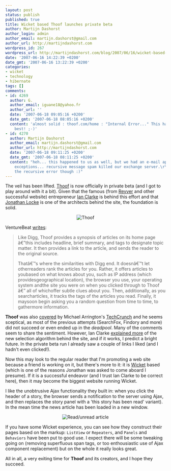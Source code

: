 ```yaml
---
layout: post
status: publish
published: true
title: Wicket based Thoof launches private beta
author: Martijn Dashorst
author_login: admin
author_email: martijn.dashorst@gmail.com
author_url: http://martijndashorst.com
wordpress_id: 267
wordpress_url: http://martijndashorst.com/blog/2007/06/16/wicket-based-thoof-launches-private-beta/
date: '2007-06-16 14:22:39 +0200'
date_gmt: '2007-06-16 13:22:39 +0200'
categories:
- wicket
- technology
- hibernate
tags: []
comments:
- id: 4269
  author: G.
  author_email: iguane18@yahoo.fr
  author_url: ''
  date: '2007-06-18 09:05:16 +0200'
  date_gmt: '2007-06-18 08:05:16 +0200'
  content: 'almost solid : thoof.com/home : "Internal Error..." This happends to the
    best! ;-)'
- id: 4270
  author: Martijn Dashorst
  author_email: martijn.dashorst@gmail.com
  author_url: http://martijndashorst.com
  date: '2007-06-18 09:11:25 +0200'
  date_gmt: '2007-06-18 08:11:25 +0200'
  content: "heh... this happened to us as well, but we had an e-mail appender for
    exceptions... recursive message spam killed our exchange server.\r\n\r\nI like
    the recursive error though :)"
---
```

<p>The veil has been lifted. <span><a href="http://thoof.com">Thoof</a></span> is now officially in private beta (and I got to play around with it a bit). Given that the famous (from <span><a href="http://www.revver.com/">Revver</a></span> and other successful website) entrepreneur <a href="http://locut.us/blog/">Ian Clarke</a> is behind this effort and that <a href="http://web.mac.com/jonathan.locke/iWeb/JonathanLocke/Blog/Blog.html">Jonathan Locke</a> is one of the architects behind the site, the foundation is solid.</p>
<p style="text-align:center">
<img id="image269" src="http://martijndashorst.com/blog/blog/wp-content/uploads/2007/06/thoof_1.png" alt="Thoof" /></p>
<p><span>VentureBeat</span> <a href="http://venturebeat.com/2007/06/15/thoof-a-news-ranking-site-that-wants-to-serve-the-masses">writes</a>:</p>
<blockquote><p>Like <span>Digg</span>, <span>Thoof</span> provides a synopsis of articles on its home page â€”this includes headline, brief summary, and tags to designate <span>topic matter</span>. It then provides a link to the article, and sends the reader <span>to the</span> original source.</p>
<p>Thatâ€™s where the similarities with <span>Digg</span> end. It <span>doesn</span>â€™t let <span>otherreaders</span> rank the articles for you. Rather, it offers articles to <span>youbased</span> on what knows about you, such as <span>IP</span> address (which <span>providesgeographical</span> location), the browser you use, your operating system <span>andthe</span> site you were on when you clicked through to <span>Thoof</span> â€” all of <span>whichoffer</span> subtle clues about you. Then, additionally, as you <span>searcharticles</span>, it tracks the tags of the articles you read. Finally, it <span>maysoon</span> begin asking you a random question from time to time, to <span>gathermore</span> information.</p>
</blockquote>
<p><strong>Thoof</strong> was also <a href="http://www.techcrunch.com/2007/06/15/revver-founder-launches-thoof-personalized-news-service/">covered</a> by Michael Arrington's <a href="http://techcrunch.com">TechCrunch</a> and he seems sceptical, as most of the previous attempts (SearchFox, Findory and more) did not succeed or even ended up in the <em>deadpool</em>. Many of the comments seem to share the sentiment. However, Ian Clarke <a href="http://www.techcrunch.com/2007/06/15/revver-founder-launches-thoof-personalized-news-service/#comment-1430525">explained more</a> of the new selection algorithm behind the site, and if it works, I predict a bright future. In the private beta run I already saw a couple of links I liked (and I hadn't even clicked!).</p>
<p>Now this may look to the regular reader that I'm promoting a web site because a friend is working on it, but there's more to it: it is <a href="http://wicketframework.org">Wicket</a> based (which is one of the reasons Jonathan was asked to come aboard I presume). If it is a successful endeavor (and I trust Ian Clarke to be correct here), then it may become the biggest website running Wicket.</p>
<p>I like the unobtrusive Ajax functionality they built in: when you click the header of a story, the browser sends a notification to the server using Ajax, and then replaces the story panel with a 'this story has been read' variant). In the mean time the news article has been loaded in a new window.</p>
<p style="text-align:center"><img id="image270" src="http://martijndashorst.com/blog/blog/wp-content/uploads/2007/06/thoof_2.png" alt="Read/unread article" /></p>
<p>If you have some Wicket experience, you can see how they construct their pages based on the markup: <code>ListView</code> or <code>Repeaters</code>, and <code>Panels</code> and <code>Behaviors</code> have been put to good use. I expect there will be some tweaking going on (removing superfluous span tags, or too <span>enthousiastic</span> use of Ajax component replacement) but on the whole it really looks great.</p>
<p>All in all, a very exiting time for <strong>Thoof</strong> and its creators, and I hope they succeed.</p>
